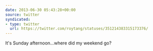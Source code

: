 ```yaml
---
date: 2013-06-30 05:43:28+00:00
source: twitter
syndicated:
- type: twitter
  url: https://twitter.com/roytang/statuses/351214383315173376/
---
```


It's Sunday afternoon...where did my weekend go?